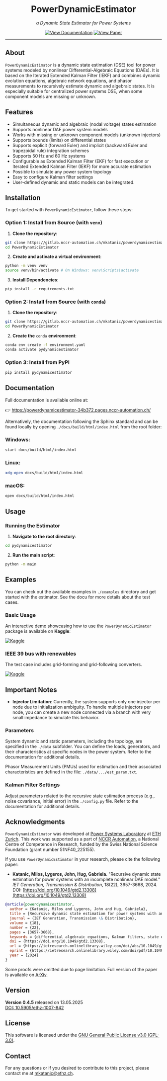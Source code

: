 <div align="center">

# PowerDynamicEstimator

*a Dynamic State Estimator for Power Systems*

</div>

<div align="center">

  <!-- Button to GitLab Pages Documentation -->
   [![View Documentation](https://img.shields.io/badge/View%20Documentation-Docs-blue?logo=gitlab)](https://powerdynamicestimator-34b372.pages.nccr-automation.ch/index.html)  <!-- Button to Paper DOI -->
  [![View Paper](https://img.shields.io/badge/View%20Paper-DOI-green?logo=doi)](https://doi.org/10.1049/gtd2.13308)

</div>

---
## About

`PowerDynamicEstimator` is a dynamic state estimation (DSE) tool for power systems modeled by nonlinear Differential-Algebraic Equations (DAEs). 
It is based on the Iterated Extended Kalman Filter (IEKF) and combines dynamic evolution equations, algebraic network equations, and phasor measurements to recursively estimate dynamic and algebraic states. It is especially suitable for centralized power systems DSE, when some component models are missing or unknown.

## Features

- Simultaneous dynamic and algebraic (nodal voltage) states estimation
- Supports nonlinear DAE power system models
- Works with missing or unknown component models (unknown injectors)
- Supports bounds (limits) on differential states
- Supports explicit (forward Euler) and implicit (backward Euler and trapezoidal rule) integration schemes
- Supports 50 Hz and 60 Hz systems
- Configurable as Extended Kalman Filter (EKF) for fast execution or Iterated Extended Kalman Filter (IEKF) for more accurate estimation
- Possible to simulate any power system topology
- Easy to configure Kalman filter settings
- User-defined dynamic and static models can be integrated.



## Installation

To get started with `PowerDynamicEstimator`, follow these steps:
### Option 1: Install from Source (with `venv`)

1. **Clone the repository**:
```bash
git clone https://gitlab.nccr-automation.ch/mkatanic/powerdynamicestimator
cd PowerDynamicEstimator
```
2. **Create and activate a virtual environment**:
```bash
python -m venv venv
source venv/bin/activate # On Windows: venv\Scripts\activate 
```

3. **Install Dependencies**:
```bash
pip install -r requirements.txt
```
### Option 2: Install from Source (with `conda`)

1. **Clone the repository**:
```bash
git clone https://gitlab.nccr-automation.ch/mkatanic/powerdynamicestimator
cd PowerDynamicEstimator
```

2. **Create the** `conda` **environment**:

```bash
conda env create -f environment.yaml
conda activate pydynamicestimator
```

### Option 3: Install from PyPI

```bash
pip install pydynamicestimator
```

## Documentation

Full documentation is available online at:

👉 https://powerdynamicestimator-34b372.pages.nccr-automation.ch/

Alternatively, the documentation following the Sphinx standard and can be found locally by opening `./docs/build/html/index.html` from the root folder:

### Windows:
```bash
start docs/build/html/index.html
```
### Linux:
```bash
xdg-open docs/build/html/index.html
```
### macOS:
```bash
open docs/build/html/index.html
```


## Usage

### Running the Estimator

1. **Navigate to the root directory**:
```bash
cd pydynamicestimator
```

2. **Run the main script**:
```bash
python -m main
```
## Examples 

You can check out the available examples in `./examples` directory and get started with the estimator. See the docu for more details about the test cases.

### Basic Usage

An interactive demo showcasing how to use the `PowerDynamicEstimator` package is available on **Kaggle**:

[![Kaggle](https://img.shields.io/badge/View%20on-Kaggle-blue?logo=kaggle)](https://www.kaggle.com/code/miloskatanic/basic-usage)



### IEEE 39 bus with renewables

The test case includes grid-forming and grid-following converters.


[![Kaggle](https://img.shields.io/badge/View%20on-Kaggle-blue?logo=kaggle)](https://www.kaggle.com/code/miloskatanic/renewables)



## Important Notes

- **Injector Limitation**: Currently, the system supports only one injector per node due to initialization ambiguity. To handle multiple injectors per node, you can create a new node connected via a branch with very small impedance to simulate this behavior.

### Parameters

System dynamic and static parameters, including the topology, are specified in the `./data` subfolder. You can define the loads, generators, and their characteristics at specific nodes in the power system. Refer to the documentation for additional details.

Phasor Measurement Units (PMUs) used for estimation and their associated characteristics are defined in the file: `./data/.../est_param.txt`.

### Kalman Filter Settings

Adjust parameters related to the recursive state estimation process (e.g., noise covariance, initial error) in the `./config.py` file. Refer to the documentation for additional details.

## Acknowledgments
`PowerDynamicEstimator` was developed at [Power Systems Laboratory](https://psl.ee.ethz.ch/) at [ETH Zurich](https://ethz.ch/en.html). This work was supported as a part of [NCCR Automation](https://nccr-automation.ch/), a National Centre of Competence in Research, funded by the Swiss National Science Foundation (grant number 51NF40_225155).

If you use `PowerDynamicEstimator` in your research, please cite the following paper:
- **Katanic, Milos, Lygeros, John, Hug, Gabriela**. "Recursive dynamic state estimation for power systems with an incomplete nonlinear DAE model." *IET Generation, Transmission & Distribution*, 18(22), 3657-3668, 2024.  
  DOI: [https://doi.org/10.1049/gtd2.13308](https://doi.org/10.1049/gtd2.13308)
```bibtex
@article{powerdynamicestimator,
  author = {Katanic, Milos and Lygeros, John and Hug, Gabriela},
  title = {Recursive dynamic state estimation for power systems with an incomplete nonlinear DAE model},
  journal = {IET Generation, Transmission \& Distribution},
  volume = {18},
  number = {22},
  pages = {3657-3668},
  keywords = {differential algebraic equations, Kalman filters, state estimation},
  doi = {https://doi.org/10.1049/gtd2.13308}, 
  url = {https://ietresearch.onlinelibrary.wiley.com/doi/abs/10.1049/gtd2.13308},
  eprint = {https://ietresearch.onlinelibrary.wiley.com/doi/pdf/10.1049/gtd2.13308},
  year = {2024}
}
```
Some proofs were omitted due to page limitation. Full version of the paper is available on [ArXiv](https://arxiv.org/abs/2305.10065v2).


## Version

**Version 0.4.5** released on 13.05.2025  
[DOI: 10.5905/ethz-1007-842](https://doi.org/10.5905/ethz-1007-842)

## License

This software is licensed under the [GNU General Public License v3.0 (GPL-3.0)](https://www.gnu.org/licenses/gpl-3.0.html).


## Contact
For any questions or if you desired to contribute to this project, please contact me at mkatanic@ethz.ch.
